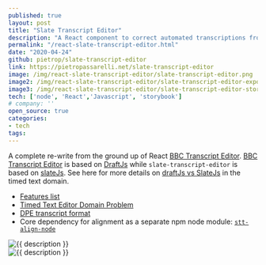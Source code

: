 ```yaml
---
published: true
layout: post
title: "Slate Transcript Editor"
description: "A React component to correct automated transcriptions from STT services. From lessons learned while making BBC React Transcript Editor."
permalink: "/react-slate-transcript-editor.html"
date: "2020-04-24"
github: pietrop/slate-transcript-editor
link: https://pietropassarelli.net/slate-transcript-editor
image: /img/react-slate-transcript-editor/slate-transcript-editor.png
image2: /img/react-slate-transcript-editor/slate-transcript-editor-export.png
image3: /img/react-slate-transcript-editor/slate-transcript-editor-storybook.png
tech: ['node', 'React','Javascript', 'storybook']
# company: ''
open_source: true
categories:
- tech
tags:
---
```



A complete re-write from the ground up of React [BBC Transcript Editor](/BBC-transcript-editor.html). [BBC Transcript Editor](/BBC-transcript-editor.html) is based on [DraftJs](https://draftjs.org) while `slate-transcript-editor` is based on [slateJs](https://www.slatejs.org). See here for more details on [draftJs vs SlateJs](https://github.com/pietrop/slate-transcript-editor/blob/master/docs/notes/draftjs-vs-slatejs.md) in the timed text domain.

- [Features list](https://github.com/pietrop/slate-transcript-editor/blob/master/docs/guides/features-list.md)
- [Timed Text Editor Domain Problem](https://github.com/pietrop/slate-transcript-editor/blob/master/docs/guides/the-timed-text-editor-domain-problem.md)
- [DPE transcript format](https://github.com/pietrop/slate-transcript-editor/blob/master/docs/guides/dpe-transcript-format.md)
- Core dependency for alignment as a separate npm node module: [`stt-align-node`](https://github.com/pietrop/stt-align-node)


<div class="image-wrapper">
    <img src="{{ image2 }}" alt="{{ description }}" />
</div>



<div class="image-wrapper">
    <img src="{{ image3 }}" alt="{{ description }}" />
</div>
